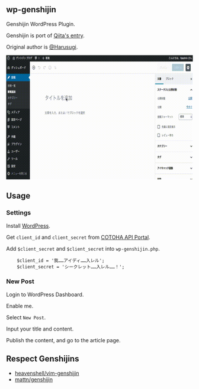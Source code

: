 ## wp-genshijin

Genshijin WordPress Plugin.

Genshijin is port of [Qiita's entry](https://qiita.com/Harusugi/items/f499e8707b36d0f570c4).

Original author is [@Harusugi](https://github.com/korinzuz2).

![wp-genshijin](./genshijin.gif)

## Usage

### Settings

Install [WordPress](https://wordpress.org/download/).

Get `client_id` and `client_secret` from [COTOHA API Portal](https://api.ce-cotoha.com/contents/index.html).

Add `$client_secret` and `$client_secret` into `wp-genshijin.php`.

```php:wp-genshijin.php
    $client_id = '我……アイディ……入レル';
    $client_secret = 'シークレット……入レル……！';
```

### New Post

Login to WordPress Dashboard.

Enable me.

Select `New Post`.

Input your title and content.

Publish the content, and go to the article page.

## Respect Genshijins

* [heavenshell/vim-genshijin](https://github.com/heavenshell/vim-genshijin)
* [mattn/genshijin](https://github.com/mattn/genshijin)



